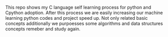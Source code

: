 This repo shows my C language self learning process for python and Cpython adoption. After this process we are easily increasing our machine learning python codes and project speed up. Not only related basic concepts additionally we purpoesses some algorithms and data structures concepts remeber and study again. 